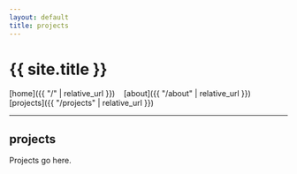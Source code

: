 ```yaml
---
layout: default
title: projects
---
```

# {{ site.title }}

[home]({{ "/" | relative_url }}) &nbsp;&nbsp; [about]({{ "/about" | relative_url }}) &nbsp;&nbsp; [projects]({{ "/projects" | relative_url }})

---

## projects

Projects go here.